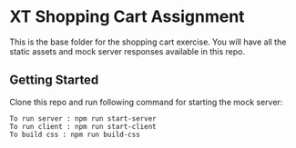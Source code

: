 # XT Shopping Cart Assignment

This is the base folder for the shopping cart exercise. You will have all the static assets and mock server responses available in this repo.

## Getting Started

Clone this repo and run following command for starting the mock server:

```
To run server : npm run start-server
To run client : npm run start-client
To build css : npm run build-css
```


